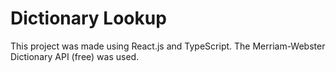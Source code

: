 # Dictionary Lookup

This project was made using React.js and TypeScript. The Merriam-Webster Dictionary API (free) was used.
